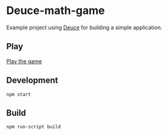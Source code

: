 # Deuce-math-game

Example project using [Deuce](https://github.com/ricallinson/deuce) for building a simple application.

## Play

[Play the game](http://ricallinson.github.io/deuce-math-game/)

## Development

	npm start

## Build

	npm run-script build
